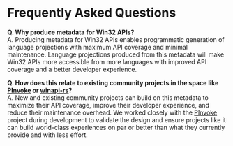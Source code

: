 # Frequently Asked Questions

**Q. Why produce metadata for Win32 APIs?**<br />
A. Producing metadata for Win32 APIs enables programmatic generation of language projections with maximum API coverage and minimal maintenance. Language projections produced from this metadata will make Win32 APIs more accessible from more languages with improved API coverage and a better developer experience.

**Q. How does this relate to existing community projects in the space like [PInvoke](https://github.com/dotnet/pinvoke) or [winapi-rs](https://github.com/retep998/winapi-rs)?**<br />
A. New and existing community projects can build on this metadata to maximize their API coverage, improve their developer experience, and reduce their maintenance overhead. We worked closely with the [PInvoke](https://github.com/dotnet/pinvoke) project during development to validate the design and ensure projects like it can build world-class experiences on par or better than what they currently provide and with less effort.